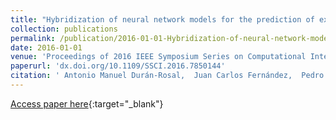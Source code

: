 ```yaml
---
title: "Hybridization of neural network models for the prediction of extreme significant wave height segments"
collection: publications
permalink: /publication/2016-01-01-Hybridization-of-neural-network-models-for-the-prediction-of-extreme-significant-wave-height-segments
date: 2016-01-01
venue: 'Proceedings of 2016 IEEE Symposium Series on Computational Intelligence (IEEE SSCI 2016)'
paperurl: 'dx.doi.org/10.1109/SSCI.2016.7850144'
citation: ' Antonio Manuel Durán-Rosal,  Juan Carlos Fernández,  Pedro Antonio Gutiérrez,  César Hervás-Martínez, &quot;Hybridization of neural network models for the prediction of extreme significant wave height segments.&quot; Proceedings of 2016 IEEE Symposium Series on Computational Intelligence (IEEE SSCI 2016), 2016, pp. 1--8.'
---
```

[Access paper here](http://dx.doi.org/10.1109/SSCI.2016.7850144){:target="_blank"}

